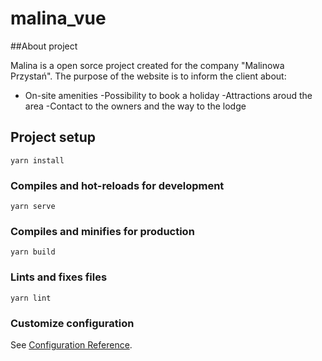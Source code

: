 # malina_vue

##About project

Malina is a open sorce project created for the company "Malinowa Przystań". The purpose of the website is to inform the client about:
- On-site amenities
-Possibility to book a holiday
-Attractions aroud the area
-Contact to the owners and the way to the lodge


## Project setup
```
yarn install
```

### Compiles and hot-reloads for development
```
yarn serve
```

### Compiles and minifies for production
```
yarn build
```

### Lints and fixes files
```
yarn lint
```

### Customize configuration
See [Configuration Reference](https://cli.vuejs.org/config/).
